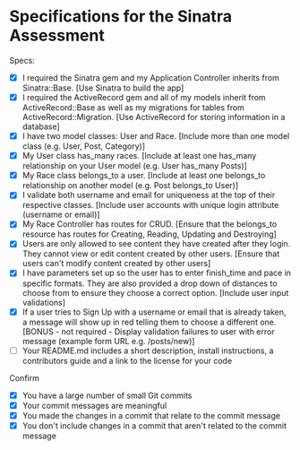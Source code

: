 # Specifications for the Sinatra Assessment

Specs:
- [x] I required the Sinatra gem and my Application Controller inherits from Sinatra::Base.  [Use Sinatra to build the app]
- [x] I required the ActiveRecord gem and all of my models inherit from ActiveRecord::Base as well as my migrations for tables from ActiveRecord::Migration. [Use ActiveRecord for storing information in a database]
- [x] I have two model classes:  User and Race.  [Include more than one model class (e.g. User, Post, Category)]
- [x] My User class has_many races. [Include at least one has_many relationship on your User model (e.g. User has_many Posts)]
- [x] My Race class belongs_to a user.  [Include at least one belongs_to relationship on another model (e.g. Post belongs_to User)]
- [x] I validate both username and email for uniqueness at the top of their respective classes. [Include user accounts with unique login attribute (username or email)]
- [x] My Race Controller has routes for CRUD.  [Ensure that the belongs_to resource has routes for Creating, Reading, Updating and Destroying]
- [x] Users are only allowed to see content they have created after they login.  They cannot view or edit content created by other users.  [Ensure that users can't modify content created by other users]
- [x] I have parameters set up so the user has to enter finish_time and pace in specific formats.  They are also provided a drop down of distances to choose from to ensure they choose a correct option.  [Include user input validations]
- [x] If a user tries to Sign Up with a username or email that is already taken, a message will show up in red telling them to choose a different one. [BONUS - not required - Display validation failures to user with error message (example form URL e.g. /posts/new)]
- [ ] Your README.md includes a short description, install instructions, a contributors guide and a link to the license for your code

Confirm
- [x] You have a large number of small Git commits
- [x] Your commit messages are meaningful
- [x] You made the changes in a commit that relate to the commit message
- [x] You don't include changes in a commit that aren't related to the commit message
